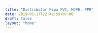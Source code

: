 ```yaml
---
title: "Distributor Pipa PVC, HDPE, PPR"
date: 2019-05-17T22:42:59+07:00
draft: false
layout: "home"
---
```


